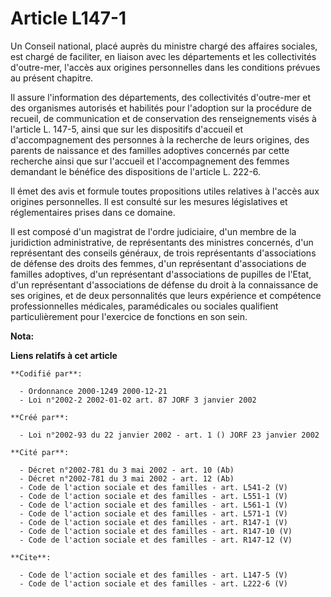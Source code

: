 # Article L147-1

Un Conseil national, placé auprès du ministre chargé des affaires sociales, est chargé de faciliter, en liaison avec les
départements et les collectivités d'outre-mer, l'accès aux origines personnelles dans les conditions prévues au présent
chapitre. 

Il assure l'information des départements, des collectivités d'outre-mer et des organismes autorisés et habilités pour
l'adoption sur la procédure de recueil, de communication et de conservation des renseignements visés à l'article L. 147-5,
ainsi que sur les dispositifs d'accueil et d'accompagnement des personnes à la recherche de leurs origines, des parents de
naissance et des familles adoptives concernés par cette recherche ainsi que sur l'accueil et l'accompagnement des femmes
demandant le bénéfice des dispositions de l'article L. 222-6. 

Il émet des avis et formule toutes propositions utiles relatives à l'accès aux origines personnelles. Il est consulté sur les
mesures législatives et réglementaires prises dans ce domaine. 

Il est composé d'un magistrat de l'ordre judiciaire, d'un membre de la juridiction administrative, de représentants des
ministres concernés, d'un représentant des conseils généraux, de trois représentants d'associations de défense des droits des
femmes, d'un représentant d'associations de familles adoptives, d'un représentant d'associations de pupilles de l'Etat, d'un
représentant d'associations de défense du droit à la connaissance de ses origines, et de deux personnalités que leurs
expérience et compétence professionnelles médicales, paramédicales ou sociales qualifient particulièrement pour l'exercice de
fonctions en son sein.

**Nota:**



**Liens relatifs à cet article**

	**Codifié par**:

	  - Ordonnance 2000-1249 2000-12-21
	  - Loi n°2002-2 2002-01-02 art. 87 JORF 3 janvier 2002

	**Créé par**:

	  - Loi n°2002-93 du 22 janvier 2002 - art. 1 () JORF 23 janvier 2002

	**Cité par**:

	  - Décret n°2002-781 du 3 mai 2002 - art. 10 (Ab)
	  - Décret n°2002-781 du 3 mai 2002 - art. 12 (Ab)
	  - Code de l'action sociale et des familles - art. L541-2 (V)
	  - Code de l'action sociale et des familles - art. L551-1 (V)
	  - Code de l'action sociale et des familles - art. L561-1 (V)
	  - Code de l'action sociale et des familles - art. L571-1 (V)
	  - Code de l'action sociale et des familles - art. R147-1 (V)
	  - Code de l'action sociale et des familles - art. R147-10 (V)
	  - Code de l'action sociale et des familles - art. R147-12 (V)

	**Cite**:

	  - Code de l'action sociale et des familles - art. L147-5 (V)
	  - Code de l'action sociale et des familles - art. L222-6 (V)
